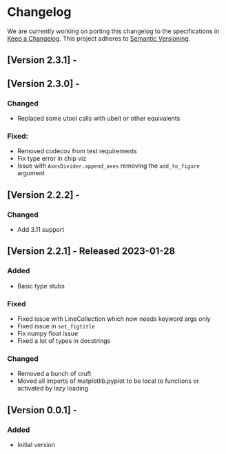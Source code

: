 # Changelog

We are currently working on porting this changelog to the specifications in
[Keep a Changelog](https://keepachangelog.com/en/1.0.0/).
This project adheres to [Semantic Versioning](https://semver.org/spec/v2.0.0.html).


## [Version 2.3.1] -

## [Version 2.3.0] -

### Changed
* Replaced some utool calls with ubelt or other equivalents

### Fixed:
* Removed codecov from test requirements
* Fix type error in chip viz
* Issue with `AxesDivider.append_axes` removing the `add_to_figure` argument


## [Version 2.2.2] -

### Changed
* Add 3.11 support


## [Version 2.2.1] - Released 2023-01-28

### Added
* Basic type stubs

### Fixed
* Fixed issue with LineCollection which now needs keyword args only
* Fixed issue in `set_figtitle`
* Fix numpy float issue
* Fixed a lot of types in docstrings

### Changed
* Removed a bunch of cruft
* Moved all imports of matplotlib.pyplot to be local to functions or activated by lazy loading


## [Version 0.0.1] -

### Added
* Initial version
